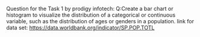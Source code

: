 Question for the Task 1 by prodigy infotech:
Q:Create a bar chart or histogram to visualize the distribution of a categorical or continuous variable, such as the distribution of ages or genders in a population.
link for data set: https://data.worldbank.org/indicator/SP.POP.TOTL
